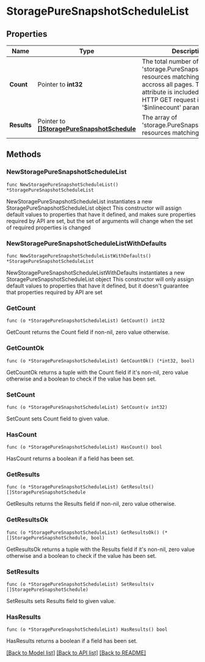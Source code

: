 # StoragePureSnapshotScheduleList

## Properties

Name | Type | Description | Notes
------------ | ------------- | ------------- | -------------
**Count** | Pointer to **int32** | The total number of &#39;storage.PureSnapshotSchedule&#39; resources matching the request, accross all pages. The &#39;Count&#39; attribute is included when the HTTP GET request includes the &#39;$inlinecount&#39; parameter. | [optional] 
**Results** | Pointer to [**[]StoragePureSnapshotSchedule**](storage.PureSnapshotSchedule.md) | The array of &#39;storage.PureSnapshotSchedule&#39; resources matching the request. | [optional] 

## Methods

### NewStoragePureSnapshotScheduleList

`func NewStoragePureSnapshotScheduleList() *StoragePureSnapshotScheduleList`

NewStoragePureSnapshotScheduleList instantiates a new StoragePureSnapshotScheduleList object
This constructor will assign default values to properties that have it defined,
and makes sure properties required by API are set, but the set of arguments
will change when the set of required properties is changed

### NewStoragePureSnapshotScheduleListWithDefaults

`func NewStoragePureSnapshotScheduleListWithDefaults() *StoragePureSnapshotScheduleList`

NewStoragePureSnapshotScheduleListWithDefaults instantiates a new StoragePureSnapshotScheduleList object
This constructor will only assign default values to properties that have it defined,
but it doesn't guarantee that properties required by API are set

### GetCount

`func (o *StoragePureSnapshotScheduleList) GetCount() int32`

GetCount returns the Count field if non-nil, zero value otherwise.

### GetCountOk

`func (o *StoragePureSnapshotScheduleList) GetCountOk() (*int32, bool)`

GetCountOk returns a tuple with the Count field if it's non-nil, zero value otherwise
and a boolean to check if the value has been set.

### SetCount

`func (o *StoragePureSnapshotScheduleList) SetCount(v int32)`

SetCount sets Count field to given value.

### HasCount

`func (o *StoragePureSnapshotScheduleList) HasCount() bool`

HasCount returns a boolean if a field has been set.

### GetResults

`func (o *StoragePureSnapshotScheduleList) GetResults() []StoragePureSnapshotSchedule`

GetResults returns the Results field if non-nil, zero value otherwise.

### GetResultsOk

`func (o *StoragePureSnapshotScheduleList) GetResultsOk() (*[]StoragePureSnapshotSchedule, bool)`

GetResultsOk returns a tuple with the Results field if it's non-nil, zero value otherwise
and a boolean to check if the value has been set.

### SetResults

`func (o *StoragePureSnapshotScheduleList) SetResults(v []StoragePureSnapshotSchedule)`

SetResults sets Results field to given value.

### HasResults

`func (o *StoragePureSnapshotScheduleList) HasResults() bool`

HasResults returns a boolean if a field has been set.


[[Back to Model list]](../README.md#documentation-for-models) [[Back to API list]](../README.md#documentation-for-api-endpoints) [[Back to README]](../README.md)


